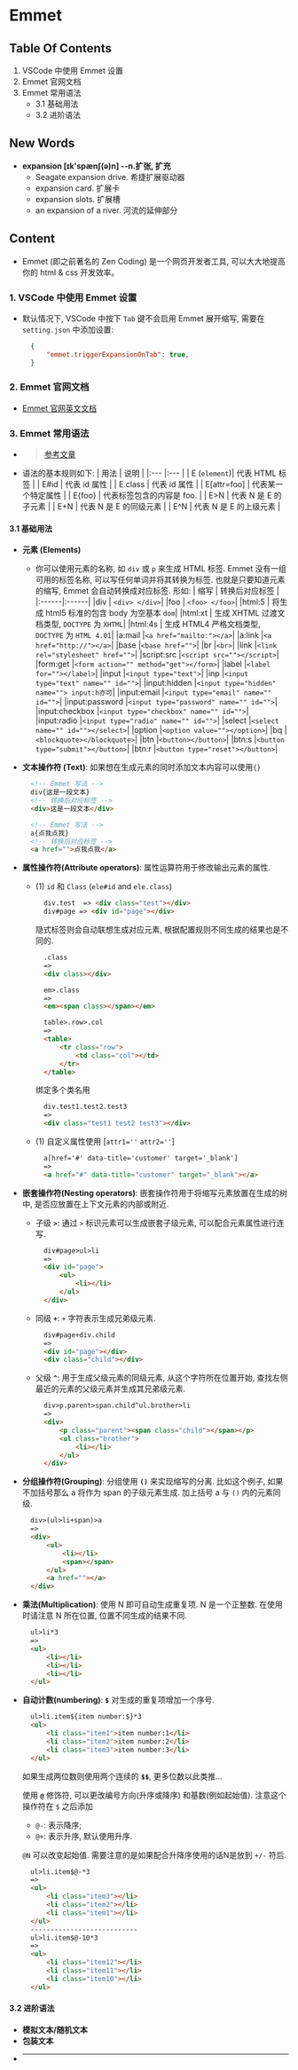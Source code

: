 # Emmet

## Table Of Contents
1. VSCode 中使用 Emmet 设置
2. Emmet 官网文档
3. Emmet 常用语法
    + 3.1 基础用法
    + 3.2 进阶语法



## New Words
- **expansion [ɪk'spænʃ(ə)n] --n.扩张, 扩充**
    + Seagate expansion drive. 希捷扩展驱动器
    + expansion card. 扩展卡
    + expansion slots. 扩展槽
    + an expansion of a river. 河流的延伸部分




## Content
- Emmet (即之前著名的 Zen Coding) 是一个网页开发者工具, 可以大大地提高你的
  html & css 开发效率。
### 1. VSCode 中使用 Emmet 设置
- 默认情况下, VSCode 中按下 `Tab` 键不会启用 Emmet 展开缩写, 需要在
  `setting.json` 中添加设置:
  ```json
    {
        "emmet.triggerExpansionOnTab": true,
    }
  ```

### 2. Emmet 官网文档
- [Emmet 官网英文文档](https://docs.emmet.io/abbreviations/syntax/) 

### 3. Emmet 常用语法
- > [参考文章](https://www.cnblogs.com/summit7ca/p/6944215.html)
- 语法的基本规则如下:
  | 用法 | 说明 |
  |:---  |:--- |
  | E (`element`)| 代表 HTML 标签 |
  | E#id | 代表 id 属性 |
  | E.class | 代表 id 属性 |
  | E[attr=foo] | 代表某一个特定属性 |
  | E{foo} | 代表标签包含的内容是 foo. |
  | E>N | 代表 N 是 E 的子元素 |
  | E+N | 代表 N 是 E 的同级元素 |
  | E^N | 代表 N 是 E 的上级元素 |
#### 3.1 基础用法
- **元素 (Elements)**
    + 你可以使用元素的名称, 如 `div` 或 `p` 来生成 HTML 标签. Emmet
      没有一组可用的标签名称, 可以写任何单词并将其转换为标签.
      也就是只要知道元素的缩写, Emmet 会自动转换成对应标签. 形如:
      | 缩写 | 转换后对应标签 |
      |:------|:------|
      |div | `<div> </div>`|
      |foo | `<foo> </foo>`|
      |html:5 | 将生成 html5 标准的包含 body 为空基本 `dom`|
      |html:xt | 生成 XHTML 过渡文档类型, `DOCTYPE` 为 `XHTML`|
      |html:4s | 生成 HTML4 严格文档类型, `DOCTYPE` 为 `HTML 4.01`|
      |a:mail          |`<a href="mailto:"></a>`|
      |a:link          |`<a href="http://"></a>`|
      |base            |`<base href="">`|
      |br              |`<br>`|
      |link            |`<link rel="stylesheet" href="">`|
      |script:src      |`<script src=""></script>`|
      |form:get        |`<form action="" method="get"></form>`|
      |label           |`<label for=""></label>`|
      |input           |`<input type="text">`|
      |inp             |`<input type="text" name="" id="">`|
      |input:hidden    |`<input type="hidden" name=""> input:h亦可`|
      |input:email     |`<input type="email" name="" id="">`|
      |input:password  |`<input type="password" name="" id="">`|
      |input:checkbox  |`<input type="checkbox" name="" id="">`|
      |input:radio     |`<input type="radio" name="" id="">`|
      |select          |`<select name="" id=""></select>`|
      |option          |`<option value=""></option>`|
      |bq              |`<blockquote></blockquote>`|
      |btn             |`<button></button>`|
      |btn:s           |`<button type="submit"></button>`|
      |btn:r           |`<button type="reset"></button>`|
- **文本操作符 (Text)**: 如果想在生成元素的同时添加文本内容可以使用`{}`
  ```html
    <!-- Emmet 写法 -->
    div{这是一段文本}
    <!-- 转换后对应标签 -->
    <div>这是一段文本</div>

    <!-- Emmet 写法 -->
    a{点我点我}
    <!-- 转换后对应标签 -->
    <a href="">点我点我</a>  
  ```
- **属性操作符(Attribute operators)**: 属性运算符用于修改输出元素的属性.
    + (1) `id` 和 `Class` (`ele#id` and `ele.class`)
      ```html
        div.test  => <div class="test"></div>
        div#page => <div id="page"></div>
      ```
      隐式标签则会自动联想生成对应元素, 根据配置规则不同生成的结果也是不同的.
      ```html
        .class
        =>
        <div class></div>

        em>.class
        =>
        <em><span class></span></em>

        table>.row>.col
        =>
        <table>
            <tr class="row">
                <td class="col"></td>
            </tr>
        </table>
      ```
      绑定多个类名用
      ```html
        div.test1.test2.test3
        =>
        <div class="test1 test2 test3"></div>
      ```
    + (1) 自定义属性使用 [`attr1=''` `attr2=''`]
      ```html
        a[href='#' data-title='customer' target='_blank']
        =>
        <a href="#" data-title="customer" target="_blank"></a>
      ```
- **嵌套操作符(Nesting operators)**: 嵌套操作符用于将缩写元素放置在生成的树中,
  是否应放置在上下文元素的内部或附近.
    + 子级 **`>`**: 通过 `>` 标识元素可以生成嵌套子级元素, 可以配合元素属性进行连写.
      ```html
        div#page>ul>li 
        => 
        <div id="page">
            <ul>
                <li></li>
            </ul>
        </div>
      ```
    + 同级 **`+`**: `+` 字符表示生成兄弟级元素.
      ```html
        div#page+div.child
        =>
        <div id="page"></div>
        <div class="child"></div>
      ```
    + 父级 **`^`**: 用于生成父级元素的同级元素, 从这个字符所在位置开始,
      查找左侧最近的元素的父级元素并生成其兄弟级元素.
      ```html
        div>p.parent>span.child^ul.brother>li
        =>
        <div>
            <p class="parent"><span class="child"></span></p>
            <ul class="brother">
                <li></li>
            </ul>
        </div>
      ```
- **分组操作符(Grouping)**: 分组使用 **`()`** 来实现缩写的分离. 比如这个例子,
  如果不加括号那么 a 将作为 span 的子级元素生成. 加上括号 a 与 `()` 内的元素同级.
  ```html
    div>(ul>li+span)>a
    =>
    <div>
        <ul>
            <li></li>
            <span></span>
        </ul>
        <a href=""></a>
    </div>
  ```
- **乘法(Multiplication)**: 使用 N 即可自动生成重复项. N 是一个正整数.
  在使用时请注意 N 所在位置, 位置不同生成的结果不同.
  ```html
    ul>li*3
    =>
    <ul>
        <li></li>
        <li></li>
        <li></li>
    </ul>
  ```
- **自动计数(numbering)**: **`$`** 对生成的重复项增加一个序号.
  ```html
    ul>li.item${item number:$}*3
    <ul>
        <li class="item1">item number:1</li>
        <li class="item2">item number:2</li>
        <li class="item3">item number:3</li>
    </ul>
  ```
  如果生成两位数则使用两个连续的 **`$$`**, 更多位数以此类推...
  
  使用 **`@`** 修饰符, 可以更改编号方向(升序或降序) 和基数(例如起始值). 
  注意这个操作符在 `$` 之后添加
    + `@-`: 表示降序;
    + `@+`: 表示升序, 默认使用升序.

  `@N` 可以改变起始值. 需要注意的是如果配合升降序使用的话N是放到 `+/-` 符后.
  ```html
    ul>li.item$@-*3
    =>
    <ul>
        <li class="item3"></li>
        <li class="item2"></li>
        <li class="item1"></li>
    </ul>
    ---------------------------
    ul>li.item$@-10*3
    =>
    <ul>
        <li class="item12"></li>
        <li class="item11"></li>
        <li class="item10"></li>
    </ul>
  ```

#### 3.2 进阶语法
- **模拟文本/随机文本**
- **包装文本**
- ****